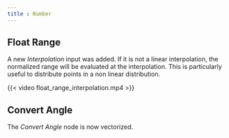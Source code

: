 ```yaml
---
title : Number
---
```


## Float Range

A new *Interpolation* input was added. If it is not a linear interpolation, the
normalized range will be evaluated at the interpolation. This is particularly
useful to distribute points in a non linear distribution.

{{< video float_range_interpolation.mp4 >}}

## Convert Angle

The *Convert Angle* node is now vectorized.
